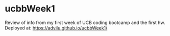 # ucbbWeek1
Review of info from my first week of UCB coding bootcamp and the first hw.
Deployed at: https://advilu.github.io/ucbbWeek1/
